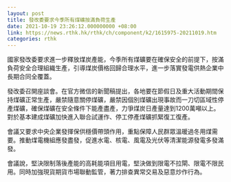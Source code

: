 ```yaml
---
layout: post
title: 發改委要求今季所有煤礦按滿負荷生產
date: 2021-10-19 23:26:12.000000000 +08:00
link: https://news.rthk.hk/rthk/ch/component/k2/1615975-20211019.htm
categories: rthk
---
```


國家發改委要求進一步釋放煤炭產能，今季所有煤礦要在確保安全的前提下，按滿負荷安全合理組織生產，引導煤炭價格回歸合理水平，進一步落實發電供熱企業中長期合同全覆蓋。

發改委召開座談會。在官方微信的新聞稿提出，各地要在節假日及重大活動期間保持煤礦正常生產，嚴禁隨意關停煤礦，嚴禁因個別煤礦出現事故而一刀切區域性停產煤礦，確保煤礦在安全條件下能產盡產，力爭煤炭日產量達到1200萬噸以上。對於基本建成煤礦加快進入聯合試運作、停工停產煤礦抓緊復工復產。

會議又要求中央企業發揮保供穩價帶頭作用，重點保障人民群眾溫暖過冬用煤需要。推動煤電機組應發盡發，促進水電、核電、風電及光伏等清潔能源發電多發滿發。

會議說，堅決限制落後產能的高耗能項目用電，堅決做到限電不拉閘、限電不限民用。同時加強現貨期貨市場聯動監管，著力排查異常交易及惡意炒作行為。
